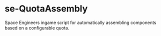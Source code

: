# se-QuotaAssembly
Space Engineers ingame script for automatically assembling components based on a configurable quota.
